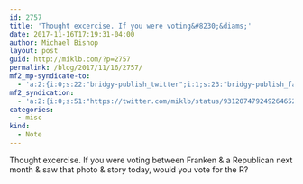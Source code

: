 ```yaml
---
id: 2757
title: 'Thought excercise. If you were voting&#8230;&diams;'
date: 2017-11-16T17:19:31-04:00
author: Michael Bishop
layout: post
guid: http://miklb.com/?p=2757
permalink: /blog/2017/11/16/2757/
mf2_mp-syndicate-to:
  - 'a:2:{i:0;s:22:"bridgy-publish_twitter";i:1;s:23:"bridgy-publish_facebook";}'
mf2_syndication:
  - 'a:2:{i:0;s:51:"https://twitter.com/miklb/status/931207479249264652";i:1;s:66:"https://www.facebook.com/10154408911669162/posts/10156175419454162";}'
categories:
  - misc
kind:
  - Note
---
```

Thought excercise. If you were voting between Franken & a Republican next month & saw that photo & story today, would you vote for the R?
